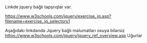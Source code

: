 Linkde jquery bağlı tapşrıqlar var.

https://www.w3schools.com/jquery/exercise_jq.asp?filename=exercise_jq_selectors1


Aşağıdakı linkdəndə Jquery bağlı məlumatları oxuya bilərsiz
https://www.w3schools.com/jquery/jquery_ref_overview.asp
Uğurlar
